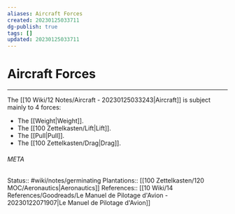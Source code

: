 ```yaml
---
aliases: Aircraft Forces
created: 20230125033711
dg-publish: true
tags: []
updated: 20230125033711
---
```

# Aircraft Forces
---
The [[10 Wiki/12 Notes/Aircraft - 20230125033243\|Aircraft]] is subject mainly to 4 forces:
- The [[Weight\|Weight]].
- The [[100 Zettelkasten/Lift\|Lift]].
- The [[Pull\|Pull]].
- The [[100 Zettelkasten/Drag\|Drag]].




###### META
Status:: #wiki/notes/germinating 
Plantations:: [[100 Zettelkasten/120 MOC/Aeronautics\|Aeronautics]]
References:: [[10 Wiki/14 References/Goodreads/Le Manuel de Pilotage d'Avion - 20230122071907\|Le Manuel de Pilotage d'Avion]]
